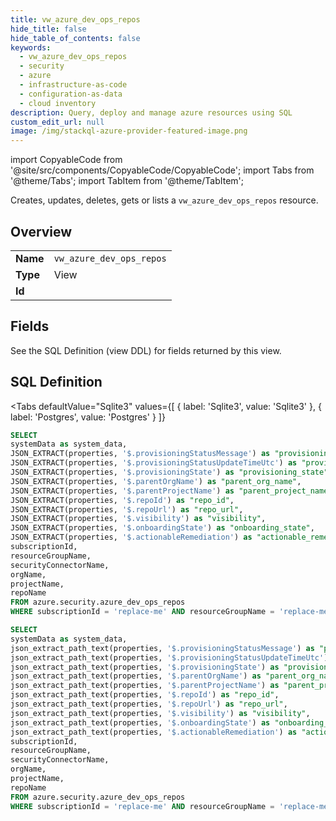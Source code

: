 ```yaml
--- 
title: vw_azure_dev_ops_repos
hide_title: false
hide_table_of_contents: false
keywords:
  - vw_azure_dev_ops_repos
  - security
  - azure
  - infrastructure-as-code
  - configuration-as-data
  - cloud inventory
description: Query, deploy and manage azure resources using SQL
custom_edit_url: null
image: /img/stackql-azure-provider-featured-image.png
---
```


import CopyableCode from '@site/src/components/CopyableCode/CopyableCode';
import Tabs from '@theme/Tabs';
import TabItem from '@theme/TabItem';

Creates, updates, deletes, gets or lists a <code>vw_azure_dev_ops_repos</code> resource.

## Overview
<table><tbody>
<tr><td><b>Name</b></td><td><code>vw_azure_dev_ops_repos</code></td></tr>
<tr><td><b>Type</b></td><td>View</td></tr>
<tr><td><b>Id</b></td><td><CopyableCode code="azure.security.vw_azure_dev_ops_repos" /></td></tr>
</tbody></table>

## Fields

See the SQL Definition (view DDL) for fields returned by this view.

## SQL Definition

<Tabs
defaultValue="Sqlite3"
values={[
{ label: 'Sqlite3', value: 'Sqlite3' },
{ label: 'Postgres', value: 'Postgres' }
]}
>
<TabItem value="Sqlite3">

```sql
SELECT
systemData as system_data,
JSON_EXTRACT(properties, '$.provisioningStatusMessage') as "provisioning_status_message",
JSON_EXTRACT(properties, '$.provisioningStatusUpdateTimeUtc') as "provisioning_status_update_time_utc",
JSON_EXTRACT(properties, '$.provisioningState') as "provisioning_state",
JSON_EXTRACT(properties, '$.parentOrgName') as "parent_org_name",
JSON_EXTRACT(properties, '$.parentProjectName') as "parent_project_name",
JSON_EXTRACT(properties, '$.repoId') as "repo_id",
JSON_EXTRACT(properties, '$.repoUrl') as "repo_url",
JSON_EXTRACT(properties, '$.visibility') as "visibility",
JSON_EXTRACT(properties, '$.onboardingState') as "onboarding_state",
JSON_EXTRACT(properties, '$.actionableRemediation') as "actionable_remediation",
subscriptionId,
resourceGroupName,
securityConnectorName,
orgName,
projectName,
repoName
FROM azure.security.azure_dev_ops_repos
WHERE subscriptionId = 'replace-me' AND resourceGroupName = 'replace-me' AND securityConnectorName = 'replace-me' AND orgName = 'replace-me' AND projectName = 'replace-me';
```

</TabItem>
<TabItem value="Postgres">

```sql
SELECT
systemData as system_data,
json_extract_path_text(properties, '$.provisioningStatusMessage') as "provisioning_status_message",
json_extract_path_text(properties, '$.provisioningStatusUpdateTimeUtc') as "provisioning_status_update_time_utc",
json_extract_path_text(properties, '$.provisioningState') as "provisioning_state",
json_extract_path_text(properties, '$.parentOrgName') as "parent_org_name",
json_extract_path_text(properties, '$.parentProjectName') as "parent_project_name",
json_extract_path_text(properties, '$.repoId') as "repo_id",
json_extract_path_text(properties, '$.repoUrl') as "repo_url",
json_extract_path_text(properties, '$.visibility') as "visibility",
json_extract_path_text(properties, '$.onboardingState') as "onboarding_state",
json_extract_path_text(properties, '$.actionableRemediation') as "actionable_remediation",
subscriptionId,
resourceGroupName,
securityConnectorName,
orgName,
projectName,
repoName
FROM azure.security.azure_dev_ops_repos
WHERE subscriptionId = 'replace-me' AND resourceGroupName = 'replace-me' AND securityConnectorName = 'replace-me' AND orgName = 'replace-me' AND projectName = 'replace-me';
```

</TabItem>
</Tabs>
